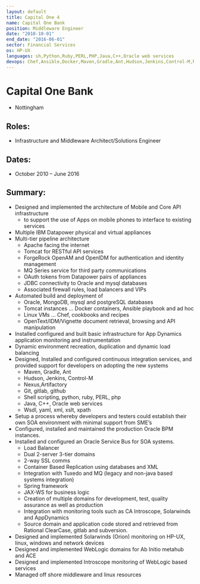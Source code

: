 ```yaml
---
layout: default
title: Capital One 4
name: Capital One Bank
position: Middleware Engineer
date: "2010-10-01"
end_date: "2016-06-01"
sector: Financial Services
os: HP-UX
languages: sh,Python,Ruby,PERL,PHP,Java,C++,Oracle web services
devops: Chef,Ansible,Docker,Maven,Gradle,Ant,Hudson,Jenkins,Control-M,Nexus,Artifactory,Git,Gitlab,Github,,Wsdl,yaml,xml,xslt,xpath
---
```

# Capital One Bank
- Nottingham

## Roles:		
- Infrastructure and Middleware Architect/Solutions Engineer

## Dates: 		
- October 2010 – June 2016

## Summary: 		
-	Designed and implemented the architecture of Mobile and Core API infrastructure 
	-	to support the use of Apps on mobile phones to interface to existing services
-	Multiple IBM Datapower physical and virtual appliances
-	Multi-tier pipeline architecture
	-	Apache facing the internet
	-	Tomcat for RESTful API services
	-	ForgeRock OpenAM and OpenIDM for authentication and identity management
	-	MQ Series service for third party communications
	-	OAuth tokens from Datapower pairs of appliances
	-	JDBC connectivity to Oracle and mysql databases
	-	Associated firewall rules, load balancers and VIPs
-	Automated build and deployment of
	-	Oracle, MongoDB, mysql and postgreSQL databases
	-	Tomcat instances … Docker containers, Ansible playbook and ad hoc
	-	Linux VMs … Chef, cookbooks and recipes
	-	OpenText/IDM/Vignette document retrieval, browsing and API manipulation
-	Installed configured and built basic infrastructure for App Dynamics application monitoring and instrumentation
-	Dynamic environment recreation, duplication and dynamic load balancing
-	Designed, Installed and configured continuous integration services, and provided support for developers on adopting the new systems
	-	Maven, Gradle, Ant
	-	Hudson, Jenkins, Control-M
	-	Nexus,Artifactory
	-	Git, gitlab, github
	-	Shell scripting, python, ruby, PERL, php
	-	Java, C++, Oracle web services
	-	Wsdl, yaml, xml, xslt, xpath
-	Setup a process whereby developers and testers could establish their own SOA environment with minimal support from SME’s
-	Configured, installed and maintained the production Oracle BPM instances.
-	Installed and configured an Oracle Service Bus for SOA systems.
	-	Load Balancer
	-	Dual 2-server 3-tier domains
	-	2-way SSL comms
	-	Container Based Replication using databases and XML
	-	Integration with Tuxedo and MQ (legacy and non-java based systems integration)
	-	Spring framework
	-	JAX-WS for business logic
	-	Creation of multiple domains for development, test, quality assurance as well as production
	-	Integration with monitoring tools such as CA Introscope, Solarwinds and AppDynamics
	-	Source domain and application code stored and retrieved from Rational ClearCase, gitlab and subversion.
-	Designed and implemented Solarwinds (Orion) monitoring on HP-UX, linux, windows and network devices
-	Designed and implemented WebLogic domains for Ab Initio metahub and ACE
-	Designed and implemented Introscope monitoring of WebLogic based services
-	Managed off shore middleware and linux resources

